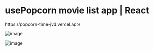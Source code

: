 # usePopcorn movie list app | React

https://popcorn-time-jvd.vercel.app/

![image](https://github.com/Jarmovd/popcorn-time/assets/47450872/0d09b46c-1c91-4c4b-85aa-7c45ef3c3b42)

![image](https://github.com/Jarmovd/popcorn-time/assets/47450872/454d372f-7903-49f9-a251-4324baf58212)
